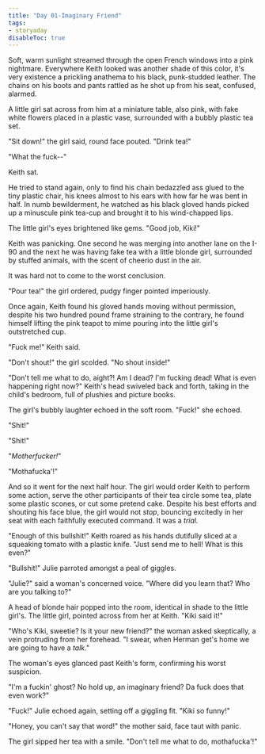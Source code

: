 ```yaml
---
title: "Day 01-Imaginary Friend"
tags: 
- storyaday
disableToc: true
---
```


Soft, warm sunlight streamed through the open French windows into a pink nightmare. Everywhere Keith looked was another shade of this color, it's very existence a prickling anathema to his black, punk-studded leather. The chains on his boots and pants rattled as he shot up from his seat, confused, alarmed.

A little girl sat across from him at a miniature table, also pink, with fake white flowers placed in a plastic vase, surrounded with a bubbly plastic tea set.

"Sit down!" the girl said, round face pouted. "Drink tea!"

"What the fuck--" 

Keith sat.

He tried to stand again, only to find his chain bedazzled ass glued to the tiny plastic chair, his knees almost to his ears with how far he was bent in half. In numb bewilderment, he watched as his black gloved hands picked up a minuscule pink tea-cup and brought it to his wind-chapped lips.

The little girl's eyes brightened like gems. "Good job, Kiki!"

Keith was panicking. One second he was merging into another lane on the I-90 and the next he was having fake tea with a little blonde girl, surrounded by stuffed animals, with the scent of cheerio dust in the air.

It was hard not to come to the worst conclusion.

"Pour tea!" the girl ordered, pudgy finger pointed imperiously.

Once again, Keith found his gloved hands moving without permission, despite his two hundred pound frame straining to the contrary, he found himself lifting the pink teapot to mime pouring into the little girl's outstretched cup.

"Fuck me!" Keith said.

"Don't shout!" the girl scolded. "No shout inside!"

"Don't tell me what to do, aight?! Am I dead? I'm fucking dead! What is even happening right now?" Keith's head swiveled back and forth, taking in the child's bedroom, full of plushies and picture books.

The girl's bubbly laughter echoed in the soft room. "Fuck!" she echoed.

"Shit!"

"Shit!"

"*Motherfucker!*"

"Mothafucka'!"

And so it went for the next half hour. The girl would order Keith to perform some action, serve the other participants of their tea circle some tea, plate some plastic scones, or cut some pretend cake. Despite his best efforts and shouting his face blue, the girl would not *stop*, bouncing excitedly in her seat with each faithfully executed command. It was a *trial.*

"Enough of this bullshit!" Keith roared as his hands dutifully sliced at a squeaking tomato with a plastic knife. "Just send me to hell! What is this even?"

"Bullshit!" Julie parroted amongst a peal of giggles.

"Julie?" said a woman's concerned voice. "Where did you learn that? Who are you talking to?"

A head of blonde hair popped into the room, identical in shade to the little girl's. The little girl, pointed across from her at Keith. "Kiki said it!"

"Who's Kiki, sweetie? Is it your new friend?" the woman asked skeptically, a vein protruding from her forehead. "I swear, when Herman get's home we are going to have a *talk*."

The woman's eyes glanced past Keith's form, confirming his worst suspicion.

"I'm a fuckin' ghost? No hold up, an imaginary friend? Da fuck does that even work?"

"Fuck!" Julie echoed again, setting off a giggling fit. "Kiki so funny!"

"Honey, you can't say that word!" the mother said, face taut with panic.

The girl sipped her tea with a smile. "Don't tell me what to do, mothafucka'!"
